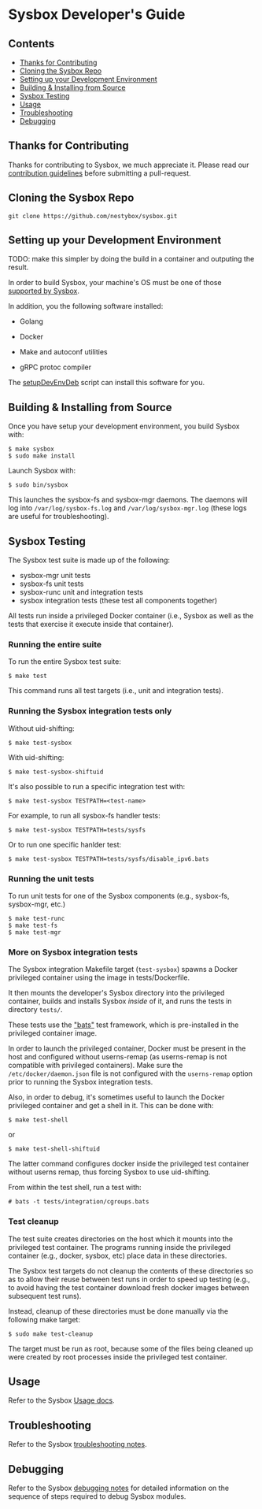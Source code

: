 # Sysbox Developer's Guide

## Contents

-   [Thanks for Contributing](#thanks-for-contributing)
-   [Cloning the Sysbox Repo](#cloning-the-sysbox-repo)
-   [Setting up your Development Environment](#setting-up-your-development-environment)
-   [Building & Installing from Source](#building--installing-from-source)
-   [Sysbox Testing](#sysbox-testing)
-   [Usage](#usage)
-   [Troubleshooting](#troubleshooting)
-   [Debugging](#debugging)

## Thanks for Contributing

Thanks for contributing to Sysbox, we much appreciate it. Please read our
[contribution guidelines](../CONTRIBUTING.md) before submitting a pull-request.

## Cloning the Sysbox Repo

```
git clone https://github.com/nestybox/sysbox.git
```

## Setting up your Development Environment

TODO: make this simpler by doing the build in a container and outputing the result.

In order to build Sysbox, your machine's OS must be one of those
[supported by Sysbox](docs/distro-compat.md).

In addition, you the following software installed:

* Golang

* Docker

* Make and autoconf utilities

* gRPC protoc compiler

The [setupDevEnvDeb](bin/setupDevEnvDeb) script can install this software for you.

## Building & Installing from Source

Once you have setup your development environment, you build Sysbox with:

```
$ make sysbox
$ sudo make install
```

Launch Sysbox with:

```
$ sudo bin/sysbox
```

This launches the sysbox-fs and sysbox-mgr daemons. The daemons will log into
`/var/log/sysbox-fs.log` and `/var/log/sysbox-mgr.log` (these logs are useful
for troubleshooting).

## Sysbox Testing

The Sysbox test suite is made up of the following:

* sysbox-mgr unit tests
* sysbox-fs unit tests
* sysbox-runc unit and integration tests
* sysbox integration tests (these test all components together)

All tests run inside a privileged Docker container (i.e., Sysbox as well as the
tests that exercise it execute inside that container).

### Running the entire suite

To run the entire Sysbox test suite:

```
$ make test
```

This command runs all test targets (i.e., unit and integration
tests).

### Running the Sysbox integration tests only

Without uid-shifting:

```
$ make test-sysbox
```

With uid-shifting:

```
$ make test-sysbox-shiftuid
```

It's also possible to run a specific integration test with:

```
$ make test-sysbox TESTPATH=<test-name>
```

For example, to run all sysbox-fs handler tests:

```
$ make test-sysbox TESTPATH=tests/sysfs
```

Or to run one specific hanlder test:

```
$ make test-sysbox TESTPATH=tests/sysfs/disable_ipv6.bats
```

### Running the unit tests

To run unit tests for one of the Sysbox components (e.g., sysbox-fs, sysbox-mgr, etc.)

```
$ make test-runc
$ make test-fs
$ make test-mgr
```

### More on Sysbox integration tests

The Sysbox integration Makefile target (`test-sysbox`) spawns a
Docker privileged container using the image in tests/Dockerfile.

It then mounts the developer's Sysbox directory into the privileged
container, builds and installs Sysbox *inside* of it, and runs the
tests in directory `tests/`.

These tests use the ["bats"](https://github.com/nestybox/sysbox/blob/master/README.md)
test framework, which is pre-installed in the privileged container
image.

In order to launch the privileged container, Docker must be present in
the host and configured without userns-remap (as userns-remap is not
compatible with privileged containers). Make sure the
`/etc/docker/daemon.json` file is not configured with the
`userns-remap` option prior to running the Sysbox integration tests.

Also, in order to debug, it's sometimes useful to launch the Docker
privileged container and get a shell in it. This can be done with:

```
$ make test-shell
```

or

```
$ make test-shell-shiftuid
```

The latter command configures docker inside the privileged test
container without userns remap, thus forcing Sysbox to use
uid-shifting.

From within the test shell, run a test with:

```
# bats -t tests/integration/cgroups.bats
```

### Test cleanup

The test suite creates directories on the host which it mounts into
the privileged test container. The programs running inside the
privileged container (e.g., docker, sysbox, etc) place data in these
directories.

The Sysbox test targets do not cleanup the contents of these
directories so as to allow their reuse between test runs in order to
speed up testing (e.g., to avoid having the test container download
fresh docker images between subsequent test runs).

Instead, cleanup of these directories must be done manually via the
following make target:

```
$ sudo make test-cleanup
```

The target must be run as root, because some of the files being
cleaned up were created by root processes inside the privileged test
container.

## Usage

Refer to the Sysbox [Usage docs](https://github.com/nestybox/sysbox-external/blob/master/docs/usage.md).

## Troubleshooting

Refer to the Sysbox [troubleshooting notes](docs/troubleshoot.md).

## Debugging

Refer to the Sysbox [debugging notes](docs/debug.md)
for detailed information on the sequence of steps required to debug
Sysbox modules.

